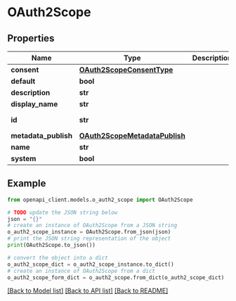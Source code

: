 # OAuth2Scope


## Properties

Name | Type | Description | Notes
------------ | ------------- | ------------- | -------------
**consent** | [**OAuth2ScopeConsentType**](OAuth2ScopeConsentType.md) |  | [optional] 
**default** | **bool** |  | [optional] 
**description** | **str** |  | [optional] 
**display_name** | **str** |  | [optional] 
**id** | **str** |  | [optional] [readonly] 
**metadata_publish** | [**OAuth2ScopeMetadataPublish**](OAuth2ScopeMetadataPublish.md) |  | [optional] 
**name** | **str** |  | [optional] 
**system** | **bool** |  | [optional] 

## Example

```python
from openapi_client.models.o_auth2_scope import OAuth2Scope

# TODO update the JSON string below
json = "{}"
# create an instance of OAuth2Scope from a JSON string
o_auth2_scope_instance = OAuth2Scope.from_json(json)
# print the JSON string representation of the object
print(OAuth2Scope.to_json())

# convert the object into a dict
o_auth2_scope_dict = o_auth2_scope_instance.to_dict()
# create an instance of OAuth2Scope from a dict
o_auth2_scope_form_dict = o_auth2_scope.from_dict(o_auth2_scope_dict)
```
[[Back to Model list]](../README.md#documentation-for-models) [[Back to API list]](../README.md#documentation-for-api-endpoints) [[Back to README]](../README.md)


